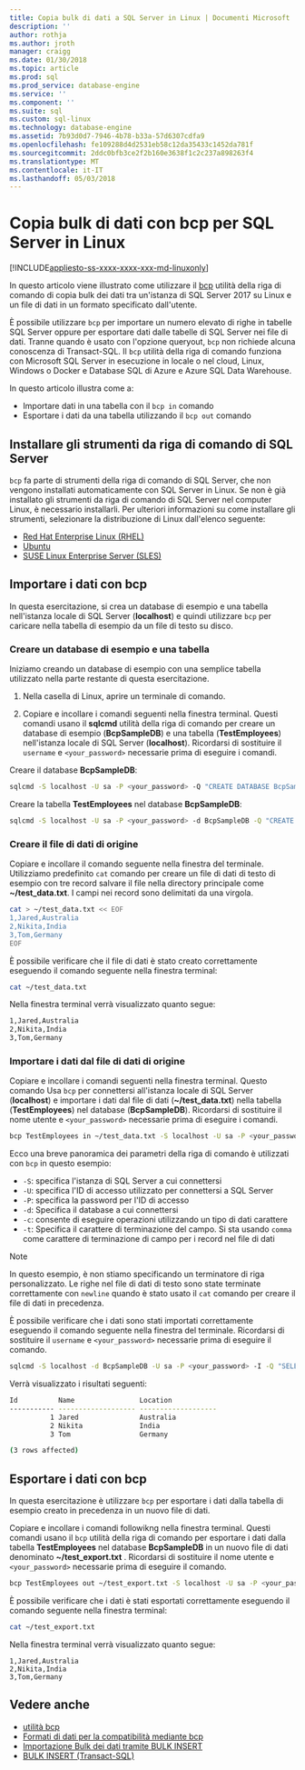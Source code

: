 ```yaml
---
title: Copia bulk di dati a SQL Server in Linux | Documenti Microsoft
description: ''
author: rothja
ms.author: jroth
manager: craigg
ms.date: 01/30/2018
ms.topic: article
ms.prod: sql
ms.prod_service: database-engine
ms.service: ''
ms.component: ''
ms.suite: sql
ms.custom: sql-linux
ms.technology: database-engine
ms.assetid: 7b93d0d7-7946-4b78-b33a-57d6307cdfa9
ms.openlocfilehash: fe109288d4d2531eb58c12da35433c1452da781f
ms.sourcegitcommit: 2ddc0bfb3ce2f2b160e3638f1c2c237a898263f4
ms.translationtype: MT
ms.contentlocale: it-IT
ms.lasthandoff: 05/03/2018
---
```

# <a name="bulk-copy-data-with-bcp-to-sql-server-on-linux"></a>Copia bulk di dati con bcp per SQL Server in Linux

[!INCLUDE[appliesto-ss-xxxx-xxxx-xxx-md-linuxonly](../includes/appliesto-ss-xxxx-xxxx-xxx-md-linuxonly.md)]

In questo articolo viene illustrato come utilizzare il [bcp](../tools/bcp-utility.md) utilità della riga di comando di copia bulk dei dati tra un'istanza di SQL Server 2017 su Linux e un file di dati in un formato specificato dall'utente.

È possibile utilizzare `bcp` per importare un numero elevato di righe in tabelle SQL Server oppure per esportare dati dalle tabelle di SQL Server nei file di dati. Tranne quando è usato con l'opzione queryout, `bcp` non richiede alcuna conoscenza di Transact-SQL. Il `bcp` utilità della riga di comando funziona con Microsoft SQL Server in esecuzione in locale o nel cloud, Linux, Windows o Docker e Database SQL di Azure e Azure SQL Data Warehouse.

In questo articolo illustra come a:
- Importare dati in una tabella con il `bcp in` comando
- Esportare i dati da una tabella utilizzando il `bcp out` comando

## <a name="install-the-sql-server-command-line-tools"></a>Installare gli strumenti da riga di comando di SQL Server

`bcp` fa parte di strumenti della riga di comando di SQL Server, che non vengono installati automaticamente con SQL Server in Linux. Se non è già installato gli strumenti da riga di comando di SQL Server nel computer Linux, è necessario installarli. Per ulteriori informazioni su come installare gli strumenti, selezionare la distribuzione di Linux dall'elenco seguente:

- [Red Hat Enterprise Linux (RHEL)](sql-server-linux-setup-tools.md#RHEL)
- [Ubuntu](sql-server-linux-setup-tools.md#ubuntu)
- [SUSE Linux Enterprise Server (SLES)](sql-server-linux-setup-tools.md#SLES)

## <a name="import-data-with-bcp"></a>Importare i dati con bcp

In questa esercitazione, si crea un database di esempio e una tabella nell'istanza locale di SQL Server (**localhost**) e quindi utilizzare `bcp` per caricare nella tabella di esempio da un file di testo su disco.

### <a name="create-a-sample-database-and-table"></a>Creare un database di esempio e una tabella

Iniziamo creando un database di esempio con una semplice tabella utilizzato nella parte restante di questa esercitazione.

1. Nella casella di Linux, aprire un terminale di comando.

2. Copiare e incollare i comandi seguenti nella finestra terminal. Questi comandi usano il **sqlcmd** utilità della riga di comando per creare un database di esempio (**BcpSampleDB**) e una tabella (**TestEmployees**) nell'istanza locale di SQL Server (**localhost**). Ricordarsi di sostituire il `username` e `<your_password>` necessarie prima di eseguire i comandi.

Creare il database **BcpSampleDB**:
```bash 
sqlcmd -S localhost -U sa -P <your_password> -Q "CREATE DATABASE BcpSampleDB;"
```
Creare la tabella **TestEmployees** nel database **BcpSampleDB**:
```bash 
sqlcmd -S localhost -U sa -P <your_password> -d BcpSampleDB -Q "CREATE TABLE TestEmployees (Id INT IDENTITY(1,1) NOT NULL PRIMARY KEY, Name NVARCHAR(50), Location NVARCHAR(50));"
```
### <a name="create-the-source-data-file"></a>Creare il file di dati di origine
Copiare e incollare il comando seguente nella finestra del terminale. Utilizziamo predefinito `cat` comando per creare un file di dati di testo di esempio con tre record salvare il file nella directory principale come **~/test_data.txt**. I campi nei record sono delimitati da una virgola.

```bash
cat > ~/test_data.txt << EOF
1,Jared,Australia
2,Nikita,India
3,Tom,Germany
EOF
```

È possibile verificare che il file di dati è stato creato correttamente eseguendo il comando seguente nella finestra terminal:
```bash 
cat ~/test_data.txt
```

Nella finestra terminal verrà visualizzato quanto segue:
```bash
1,Jared,Australia
2,Nikita,India
3,Tom,Germany
```

### <a name="import-data-from-the-source-data-file"></a>Importare i dati dal file di dati di origine
Copiare e incollare i comandi seguenti nella finestra terminal. Questo comando Usa `bcp` per connettersi all'istanza locale di SQL Server (**localhost**) e importare i dati dal file di dati (**~/test_data.txt**) nella tabella (**TestEmployees**) nel database (**BcpSampleDB**). Ricordarsi di sostituire il nome utente e `<your_password>` necessarie prima di eseguire i comandi.

```bash 
bcp TestEmployees in ~/test_data.txt -S localhost -U sa -P <your_password> -d BcpSampleDB -c -t  ','
```

Ecco una breve panoramica dei parametri della riga di comando è utilizzati con `bcp` in questo esempio:
- `-S`: specifica l'istanza di SQL Server a cui connettersi
- `-U`: specifica l'ID di accesso utilizzato per connettersi a SQL Server
- `-P`: specifica la password per l'ID di accesso
- `-d`: Specifica il database a cui connettersi
- `-c`: consente di eseguire operazioni utilizzando un tipo di dati carattere
- `-t`: Specifica il carattere di terminazione del campo. Si sta usando `comma` come carattere di terminazione di campo per i record nel file di dati

> [!NOTE]
> In questo esempio, è non stiamo specificando un terminatore di riga personalizzato. Le righe nel file di dati di testo sono state terminate correttamente con `newline` quando è stato usato il `cat` comando per creare il file di dati in precedenza.

È possibile verificare che i dati sono stati importati correttamente eseguendo il comando seguente nella finestra del terminale. Ricordarsi di sostituire il `username` e `<your_password>` necessarie prima di eseguire il comando.
```bash 
sqlcmd -S localhost -d BcpSampleDB -U sa -P <your_password> -I -Q "SELECT * FROM TestEmployees;"
```

Verrà visualizzato i risultati seguenti:
```bash
Id          Name                Location
----------- ------------------- -------------------
          1 Jared               Australia
          2 Nikita              India
          3 Tom                 Germany

(3 rows affected)
```

## <a name="export-data-with-bcp"></a>Esportare i dati con bcp

In questa esercitazione è utilizzare `bcp` per esportare i dati dalla tabella di esempio creato in precedenza in un nuovo file di dati.

Copiare e incollare i comandi followikng nella finestra terminal. Questi comandi usano il `bcp` utilità della riga di comando per esportare i dati dalla tabella **TestEmployees** nel database **BcpSampleDB** in un nuovo file di dati denominato **~/test_export.txt** .  Ricordarsi di sostituire il nome utente e `<your_password>` necessarie prima di eseguire il comando.

```bash 
bcp TestEmployees out ~/test_export.txt -S localhost -U sa -P <your_password> -d BcpSampleDB -c -t ','
```

È possibile verificare che i dati è stati esportati correttamente eseguendo il comando seguente nella finestra terminal:
```bash 
cat ~/test_export.txt
```

Nella finestra terminal verrà visualizzato quanto segue:
```
1,Jared,Australia
2,Nikita,India
3,Tom,Germany
```

## <a name="see-also"></a>Vedere anche
- [utilità bcp](../tools/bcp-utility.md)
- [Formati di dati per la compatibilità mediante bcp](../relational-databases/import-export/specify-data-formats-for-compatibility-when-using-bcp-sql-server.md)
- [Importazione Bulk dei dati tramite BULK INSERT](../relational-databases/import-export/import-bulk-data-by-using-bulk-insert-or-openrowset-bulk-sql-server.md)
- [BULK INSERT (Transact-SQL)](../t-sql/statements/bulk-insert-transact-sql.md)
